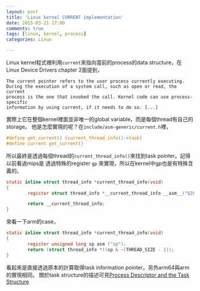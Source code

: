 ```yaml
---
layout: post
title: 'Linux kernel CURRENT implementation'
date: 2015-03-21 17:00
comments: true
tags: [linux, kernel, process]
categories: Linux

---
```


Linux kernel程式裡利用`current`來指向當前的process的data structure，在
Linux Device Drivers chapter 2面提到，

```
The current pointer refers to the user process currently executing.
During the execution of a system call, such as open or read, the current
process is the one that invoked the call. Kernel code can use process-specific
information by using current, if it needs to do so. [...]
```

實際上它在整個kernel裡面並非唯一的global variable，而是每個thread有自己的storage。
他是怎麼實現的呢？在`include/asm-generic/current.h`裡，

```c
#define get_current() (current_thread_info()->task)
#define current get_current()
```

所以最終是透過每個thread的`current_thread_info()`來找到task pointer。記得以前看過mips是
透過特殊的register `gp` 來實現，所以在kernel中gp也是有特殊含義的。

```c
static inline struct thread_info *current_thread_info(void)
{
        register struct thread_info *__current_thread_info __asm__("$28");

        return __current_thread_info;
}

```

來看一下arm的case，

```c
static inline struct thread_info *current_thread_info(void)
{
        register unsigned long sp asm ("sp");
        return (struct thread_info *)(sp & ~(THREAD_SIZE - 1));
}
```

看起來是直接透過原本的計算取得task information pointer。另外arm64與arm的實現相同。
關於task structure的描述可見[Process Descriptor and the Task Structure](http://www.makelinux.net/books/lkd2/ch03lev1sec1)


